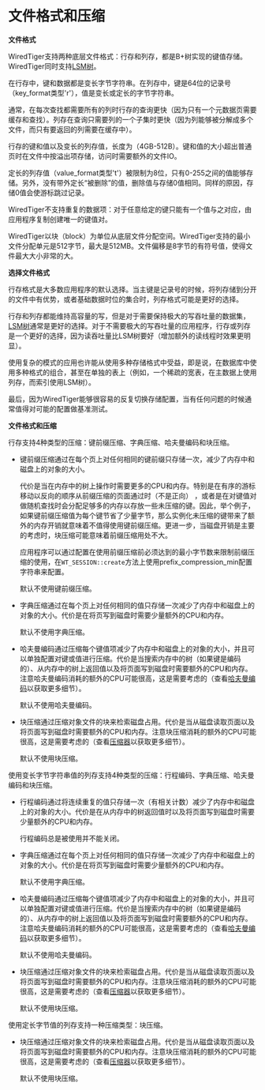 文件格式和压缩
=============
**文件格式**

WiredTiger支持两种底层文件格式：行存和列存，都是B+树实现的键值存储。WiredTiger同时支持[LSM树](304_log_structured_merge_trees.md)。

在行存中，键和数据都是变长字节字符串。在列存中，键是64位的记录号（key_format类型'r'），值是变长或定长的字节字符串。

通常，在每次查找都需要所有的列时行存的查询更快（因为只有一个元数据页需要缓存和查找）。列存在查询只需要列的一个子集时更快（因为列能够被分解成多个文件，而只有要返回的列需要在缓存中）。

行存的键和值以及变长的列存值，长度为（4GB-512B）。键和值的大小超出普通页时在文件中按溢出项存储，访问时需要额外的文件IO。

定长的列存值（value_format类型't'）被限制为8位，只有0-255之间的值能够存储。另外，没有带外定长“被删除”的值，删除值与存储0值相同。同样的原因，存储0值会使游标跳过记录。

WiredTiger不支持重复的数据项：对于任意给定的键只能有一个值与之对应，由应用程序复制创建唯一的键值对。

WiredTiger以块（block）为单位从底层文件分配空间。WiredTiger支持的最小文件分配单元是512字节，最大是512MB。文件偏移是8字节的有符号值，使得文件最大大小非常的大。

**选择文件格式**

行存格式是大多数应用程序的默认选择。当主键是记录号的时候，将列存储到分开的文件中有优势，或者基础数据时位的集合时，列存格式可能是更好的选择。

行存和列存都能维持高容量的写，但是对于需要保持极大的写吞吐量的数据集，[LSM树](304_log_structured_merge_trees.md)通常是更好的选择。对于不需要极大的写吞吐量的应用程序，行存或列存是一个更好的选择，因为读吞吐量比LSM树要好（增加额外的读线程时效果更明显）。

使用复杂的模式的应用也许能从使用多种存储格式中受益，即是说，在数据库中使用多种格式的组合，甚至在单独的表上（例如，一个稀疏的宽表，在主数据上使用列存，而索引使用LSM树）。

最后，因为WiredTiger能够很容易的反复切换存储配置，当有任何问题的时候通常值得对可能的配置做基准测试。

**文件格式和压缩**

行存支持4种类型的压缩：键前缀压缩、字典压缩、哈夫曼编码和块压缩。
- 键前缀压缩通过在每个页上对任何相同的键前缀只存储一次，减少了内存中和磁盘上的对象的大小。

    代价是当在内存中的树上操作时需要更多的CPU和内存。特别是在有序的游标移动以反向的顺序从前缀压缩的页面通过时（不是正向）
，或者是在对键值对做随机查找时会分配足够多的内存以存放一些未压缩的键。因此，举个例子，如果键前缀压缩值为每个键节省了少量字节，那么实例化未压缩的键带来了额外的内存开销就意味着不值得使用键前缀压缩。更进一步，当磁盘开销是主要的考虑时，块压缩可能意味着前缀压缩用处不大。

    应用程序可以通过配置在使用前缀压缩前必须达到的最小字节数来限制前缀压缩的使用，在`WT_SESSION::create`方法上使用prefix_compression_min配置字符串来配置。

	默认不使用键前缀压缩。

- 字典压缩通过在每个页上对任何相同的值只存储一次减少了内存中和磁盘上的对象的大小。代价是在将页写到磁盘时需要少量额外的CPU和内存。

    默认不使用字典压缩。

- 哈夫曼编码通过压缩每个键值项减少了内存中和磁盘上的对象的大小，并且可以单独配置对键或值进行压缩。代价是当搜索内存中的树（如果键是编码的）、从内存中的树上返回值以及将页面写到磁盘时需要额外的CPU和内存。注意哈夫曼编码消耗的额外的CPU可能很高，这是需要考虑的（查看[哈夫曼编码]()以获取更多细节）。

    默认不使用哈夫曼编码。
	
- 块压缩通过压缩对象文件的块来检索磁盘占用。代价是当从磁盘读取页面以及将页面写到磁盘时需要额外的CPU和内存。注意块压缩消耗的额外的CPU可能很高，这是需要考虑的（查看[压缩器]()以获取更多细节）。

    默认不使用块压缩。
	
使用变长字节字符串值的列存支持4种类型的压缩：行程编码、字典压缩、哈夫曼编码和块压缩。
- 行程编码通过将连续重复的值只存储一次（有相关计数）减少了内存中和磁盘上的对象的大小。代价是在从内存中的树返回值时以及将页面写到磁盘时需要少量额外的CPU和内存。

    行程编码总是被使用并不能关闭。
	
- 字典压缩通过在每个页上对任何相同的值只存储一次减少了内存中和磁盘上的对象的大小。代价是在将页写到磁盘时需要少量额外的CPU和内存。

    默认不使用字典压缩。

- 哈夫曼编码通过压缩每个键值项减少了内存中和磁盘上的对象的大小，并且可以单独配置对键或值进行压缩。代价是当搜索内存中的树（如果键是编码的）、从内存中的树上返回值以及将页面写到磁盘时需要额外的CPU和内存。注意哈夫曼编码消耗的额外的CPU可能很高，这是需要考虑的（查看[哈夫曼编码]()以获取更多细节）。

    默认不使用哈夫曼编码。
	
- 块压缩通过压缩对象文件的块来检索磁盘占用。代价是当从磁盘读取页面以及将页面写到磁盘时需要额外的CPU和内存。注意块压缩消耗的额外的CPU可能很高，这是需要考虑的（查看[压缩器]()以获取更多细节）。

    默认不使用块压缩。
	
使用定长字节值的列存支持一种压缩类型：块压缩。
- 块压缩通过压缩对象文件的块来检索磁盘占用。代价是当从磁盘读取页面以及将页面写到磁盘时需要额外的CPU和内存。注意块压缩消耗的额外的CPU可能很高，这是需要考虑的（查看[压缩器]()以获取更多细节）。

    默认不使用块压缩。